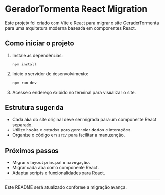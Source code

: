 # GeradorTormenta React Migration

Este projeto foi criado com Vite e React para migrar o site GeradorTormenta para uma arquitetura moderna baseada em componentes React.

## Como iniciar o projeto

1. Instale as dependências:
   ```bash
   npm install
   ```
2. Inicie o servidor de desenvolvimento:
   ```bash
   npm run dev
   ```
3. Acesse o endereço exibido no terminal para visualizar o site.

## Estrutura sugerida
- Cada aba do site original deve ser migrada para um componente React separado.
- Utilize hooks e estados para gerenciar dados e interações.
- Organize o código em `src/` para facilitar a manutenção.

## Próximos passos
- Migrar o layout principal e navegação.
- Migrar cada aba como componente React.
- Adaptar scripts e funcionalidades para React.

---

Este README será atualizado conforme a migração avança.
